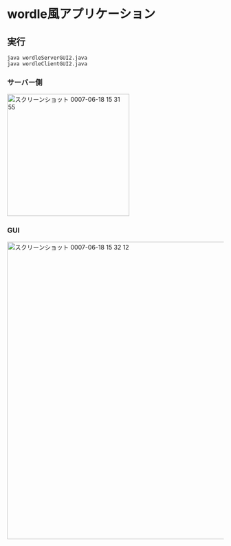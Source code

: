 # wordle風アプリケーション
## 実行
```
java wordleServerGUI2.java
java wordleClientGUI2.java
```
###  サーバー側
<img width="284" alt="スクリーンショット 0007-06-18 15 31 55" src="https://github.com/user-attachments/assets/d2589a56-6f40-4c7c-a45f-88a6dd1a36b8" />

### GUI
<img width="692" alt="スクリーンショット 0007-06-18 15 32 12" src="https://github.com/user-attachments/assets/8622b0e9-bb95-4cb0-81bb-d95863ea22ce" />
